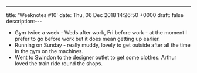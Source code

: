 ---
title: 'Weeknotes #10'
date: Thu, 06 Dec 2018 14:26:50 +0000
draft: false
description:---

*   Gym twice a week - Weds after work, Fri before work - at the moment I prefer to go before work but it does mean getting up earlier. 
*   Running on Sunday - really muddy, lovely to get outside after all the time in the gym on the machines.
*   Went to Swindon to the designer outlet to get some clothes. Arthur loved the train ride round the shops.